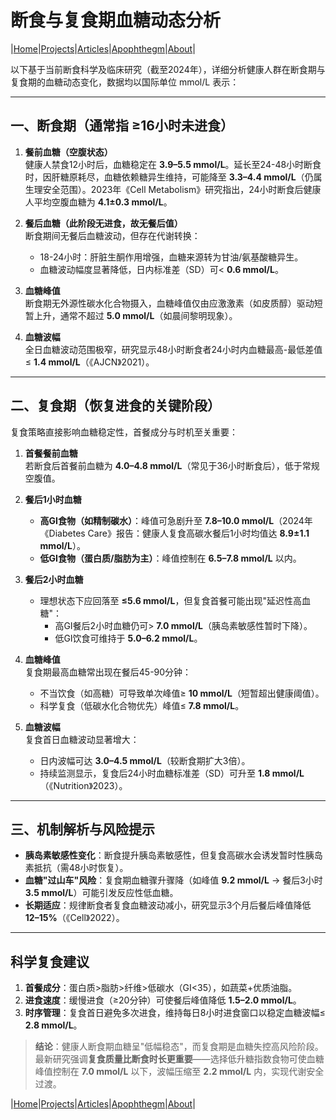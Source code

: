 # 断食与复食期血糖动态分析

|[Home](/README.md)|[Projects](/projects.md)|[Articles](/articles.md)|[Apophthegm](/apophthegm.md)|[About](/about.md)|

以下基于当前断食科学及临床研究（截至2024年），详细分析健康人群在断食期与复食期的血糖动态变化，数据均以国际单位 mmol/L 表示：

---

## **一、断食期（通常指 ≥16小时未进食）**
1. **餐前血糖（空腹状态）**  
   健康人禁食12小时后，血糖稳定在 **3.9–5.5 mmol/L**。延长至24-48小时断食时，因肝糖原耗尽，血糖依赖糖异生维持，可能降至 **3.3–4.4 mmol/L**（仍属生理安全范围）。2023年《Cell Metabolism》研究指出，24小时断食后健康人平均空腹血糖为 **4.1±0.3 mmol/L**。

2. **餐后血糖（此阶段无进食，故无餐后值）**  
   断食期间无餐后血糖波动，但存在代谢转换：  
   - 18-24小时：肝脏生酮作用增强，血糖来源转为甘油/氨基酸糖异生。  
   - 血糖波动幅度显著降低，日内标准差（SD）可< **0.6 mmol/L**。

3. **血糖峰值**  
   断食期无外源性碳水化合物摄入，血糖峰值仅由应激激素（如皮质醇）驱动短暂上升，通常不超过 **5.0 mmol/L**（如晨间黎明现象）。

4. **血糖波幅**  
   全日血糖波动范围极窄，研究显示48小时断食者24小时内血糖最高-最低差值≤ **1.4 mmol/L**（《AJCN》2021）。

---

## **二、复食期（恢复进食的关键阶段）**
复食策略直接影响血糖稳定性，首餐成分与时机至关重要：

1. **首餐餐前血糖**  
   若断食后首餐前血糖为 **4.0–4.8 mmol/L**（常见于36小时断食后），低于常规空腹值。

2. **餐后1小时血糖**  
   - **高GI食物（如精制碳水）**：峰值可急剧升至 **7.8–10.0 mmol/L**（2024年《Diabetes Care》报告：健康人复食高碳水餐后1小时均值达 **8.9±1.1 mmol/L**）。  
   - **低GI食物（蛋白质/脂肪为主）**：峰值控制在 **6.5–7.8 mmol/L** 以内。

3. **餐后2小时血糖**  
   - 理想状态下应回落至 **≤5.6 mmol/L**，但复食首餐可能出现"延迟性高血糖"：  
     - 高GI餐后2小时血糖仍可> **7.0 mmol/L**（胰岛素敏感性暂时下降）。  
     - 低GI饮食可维持于 **5.0–6.2 mmol/L**。

4. **血糖峰值**  
   复食期最高血糖常出现在餐后45-90分钟：  
   - 不当饮食（如高糖）可导致单次峰值≥ **10 mmol/L**（短暂超出健康阈值）。  
   - 科学复食（低碳水化合物优先）峰值≤ **7.8 mmol/L**。

5. **血糖波幅**  
   复食首日血糖波动显著增大：  
   - 日内波幅可达 **3.0–4.5 mmol/L**（较断食期扩大3倍）。  
   - 持续监测显示，复食后24小时血糖标准差（SD）可升至 **1.8 mmol/L**（《Nutrition》2023）。

---

## **三、机制解析与风险提示**
- **胰岛素敏感性变化**：断食提升胰岛素敏感性，但复食高碳水会诱发暂时性胰岛素抵抗（需48小时恢复）。  
- **血糖"过山车"风险**：复食期血糖骤升骤降（如峰值 **9.2 mmol/L** → 餐后3小时 **3.5 mmol/L**）可能引发反应性低血糖。  
- **长期适应**：规律断食者复食血糖波动减小，研究显示3个月后餐后峰值降低 **12–15%**（《Cell》2022）。

---

## **科学复食建议**
1. **首餐成分**：蛋白质>脂肪>纤维>低碳水（GI<35），如蔬菜+优质油脂。  
2. **进食速度**：缓慢进食（≥20分钟）可使餐后峰值降低 **1.5–2.0 mmol/L**。  
3. **时序管理**：复食首日避免多次进食，维持每日8小时进食窗口以稳定血糖波幅≤ **2.8 mmol/L**。

> **结论**：健康人断食期血糖呈"低幅稳态"，而复食期是血糖失控高风险阶段。最新研究强调**复食质量比断食时长更重要**——选择低升糖指数食物可使血糖峰值控制在 **7.0 mmol/L** 以下，波幅压缩至 **2.2 mmol/L** 内，实现代谢安全过渡。

|[Home](/README.md)|[Projects](/projects.md)|[Articles](/articles.md)|[Apophthegm](/apophthegm.md)|[About](/about.md)|